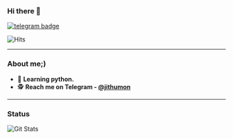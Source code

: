 ### Hi there 👋



[![telegram badge](https://img.shields.io/badge/-Jithumon-blue?style=flat&logo=telegram)](https://t.me/jithumon)

![Hits](https://hits.seeyoufarm.com/api/count/incr/badge.svg?url=https://github.com/jithumon)

---
### About me;)

- 🔭 **Learning python.**
- 🕵️ **Reach me on Telegram - [@jithumon](https://t.me/jithumon)**

---
### Status
![Git Stats](https://github-readme-stats.vercel.app/api?username=jithumon&theme=tokyonight&show_icons=true)

<!--
**jithumon/jithumon** is a ✨ _special_ ✨ repository because its `README.md` (this file) appears on your GitHub profile.

Here are some ideas to get you started:

- 🔭 I’m currently working on ...
- 🌱 I’m currently learning ...
- 👯 I’m looking to collaborate on ...
- 🤔 I’m looking for help with ...
- 💬 Ask me about ...
- 📫 How to reach me: ...
- 😄 Pronouns: ...
- ⚡ Fun fact: ...
-->
